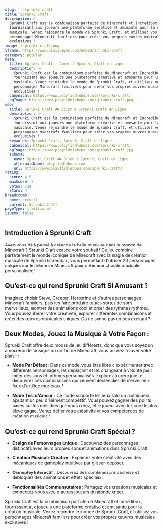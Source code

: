 ```yaml
---
slug: fr-sprunki-craft
title: Sprunki Craft
description: >-
  Sprunki Craft est la combinaison parfaite de Minecraft et Incredibox,
  fournissant aux joueurs une plateforme créative et amusante pour la création
  musicale. Venez rejoindre le monde de Sprunki Craft, et utilisez vos
  personnages Minecraft familiers pour créer vos propres œuvres musicales
  exclusives !
image: /sprunki-craft.png
iframe: https://www.minijuegos.com/embed/sprunki-craft
category: popular
meta:
  title: Sprunki Craft - Jouer à Sprunki Craft en Ligne
  description: >-
    Sprunki Craft est la combinaison parfaite de Minecraft et Incredibox,
    fournissant aux joueurs une plateforme créative et amusante pour la création
    musicale. Venez rejoindre le monde de Sprunki Craft, et utilisez vos
    personnages Minecraft familiers pour créer vos propres œuvres musicales
    exclusives !
  canonical: https://www.playfiddlebops.com/sprunki-craft/
  ogImage: https://www.playfiddlebops.com/sprunki-craft.png
seo:
  title: Sprunki Craft 🎮 Jouer à Sprunki Craft en Ligne
  description: >-
    Sprunki Craft est la combinaison parfaite de Minecraft et Incredibox,
    fournissant aux joueurs une plateforme créative et amusante pour la création
    musicale. Venez rejoindre le monde de Sprunki Craft, et utilisez vos
    personnages Minecraft familiers pour créer vos propres œuvres musicales
    exclusives !
  keywords: Sprunki Craft, Sprunki Craft en ligne
  canonical: https://www.playfiddlebops.com/sprunki-craft/
  ogImage: https://www.playfiddlebops.com/sprunki-craft.jpg
  schema:
    name: Sprunki Craft 🎮 Jouer à Sprunki Craft en Ligne
    alternateName: playfiddlebops.com
    url: https://www.playfiddlebops.com/sprunki-craft/
rating:
  score: 4.9
  maxScore: 5
  votes: 724
  stars: 4
breadcrumb:
  home: accueil
  current: Sprunki Craft
pageType: traditional
isDemo: false
---
```


## Introduction à Sprunki Craft

Avez-vous déjà pensé à créer de la belle musique dans le monde de Minecraft ? Sprunki Craft exauce votre souhait ! Ce jeu combine parfaitement le monde iconique de Minecraft avec la magie de création musicale de Sprunki Incredibox, vous permettant d'utiliser 20 personnages uniques sur le thème de Minecraft pour créer une chorale musicale personnalisée !

## Qu'est-ce qui rend Sprunki Craft Si Amusant ?

Imaginez choisir Steve, Creeper, Herobrine et d'autres personnages Minecraft familiers, puis les faire produire toutes sortes de sons merveilleux, montrer des animations cool et créer des rythmes rythmés. Vous pouvez libérer votre créativité, explorer différentes combinaisons et créer des œuvres musicales uniques. Ça ne sonne pas un peu excitant ?

## Deux Modes, Jouez la Musique à Votre Façon :

Sprunki Craft offre deux modes de jeu différents, donc que vous soyez un amoureux de musique ou un fan de Minecraft, vous pouvez trouver votre plaisir :

- **Mode Par Défaut** : Dans ce mode, vous êtes libre d'expérimenter avec différents personnages, les déplaçant et les changeant à volonté pour créer des sons et rythmes personnalisés. Explorez à cœur joie, et découvrez ces combinaisons qui peuvent déclencher de merveilleux feux d'artifice musicaux !

- **Mode Test d'Amour** : Ce mode supporte les jeux solo ou multijoueur, ajoutant un peu d'élément compétitif. Vous pouvez gagner des points basés sur les mélodies que vous créez, et le joueur avec le score le plus élevé gagne. Venez défier votre créativité et vos compétences de création musicale !

## Qu'est-ce qui rend Sprunki Craft Spécial ?

- **Design de Personnages Unique** : Découvrez des personnages distinctifs avec leurs propres sons et animations dans Sprunki Craft.

- **Création Musicale Créative** : Exprimez votre créativité avec des mécaniques de gameplay intuitives par glisser-déposer.

- **Gameplay Interactif** : Découvrez des combinaisons cachées et débloquez des animations et effets spéciaux.

- **Fonctionnalités Communautaires** : Partagez vos créations musicales et connectez-vous avec d'autres joueurs du monde entier.

Sprunki Craft est la combinaison parfaite de Minecraft et Incredibox, fournissant aux joueurs une plateforme créative et amusante pour la création musicale. Venez rejoindre le monde de Sprunki Craft, et utilisez vos personnages Minecraft familiers pour créer vos propres œuvres musicales exclusives !